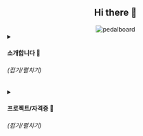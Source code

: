 <div align="center">

## Hi there 👋

<img src="pedalboard.png" width="60%" alt="pedalboard"/>

</div>

<details>
  <summary><h4>소개합니다 👋</h4> <h6>(접기/펼치기)</h6></summary>
  <a href="github.com/yulmwu"><img src="pic.jpg" width="15%" alt="image"/></a>

```
반갑습니다. 궁금한건 연락 주세요~~

https://asked.kr/yulmwu
```
</details>
<details>
  <summary><h4>프로젝트/자격증 📘</h4> <h6>(접기/펼치기)</h6></summary>
  <h4>□ 프로젝트</h4>

  * **6502 Emulator** [[Source](https://github.com/yulmwu/6502)]
  * **Swua** [[Source](https://github.com/yulmwu/swua)] - Toy Programming Language
  * **Swua Bytecode** [[Rust](https://github.com/yulmwu/ussua) | [C++](https://github.com/yulmwu/uswua-cpp)] - Bytecode of Swua
  * **Blog** [[Source](https://github.com/eocndp/eocndp.github.io) | [Link](eocndp.github.io)]

  <h4>□ 자격증</h4>

  * **정보처리기능사** (취득 `필기 23/04/19`, `실기 23/09/20`)
</details>

